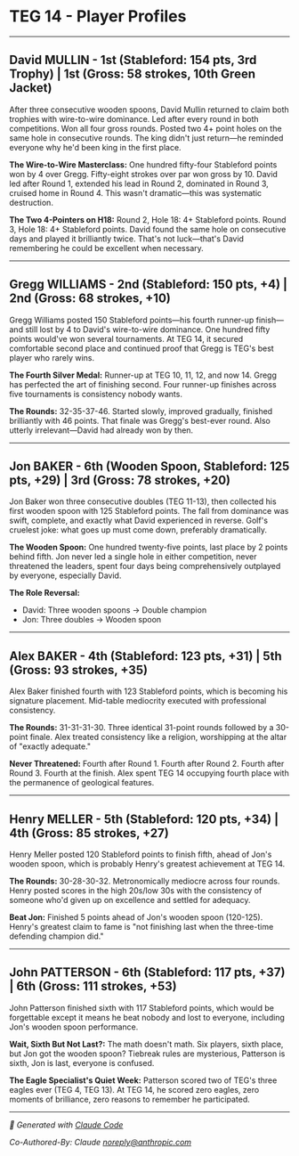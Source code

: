 # TEG 14 - Player Profiles

---

## David MULLIN - 1st (Stableford: 154 pts, **3rd Trophy**) | 1st (Gross: 58 strokes, **10th Green Jacket**)

After three consecutive wooden spoons, David Mullin returned to claim both trophies with wire-to-wire dominance. Led after every round in both competitions. Won all four gross rounds. Posted two 4+ point holes on the same hole in consecutive rounds. The king didn't just return—he reminded everyone why he'd been king in the first place.

**The Wire-to-Wire Masterclass:** One hundred fifty-four Stableford points won by 4 over Gregg. Fifty-eight strokes over par won gross by 10. David led after Round 1, extended his lead in Round 2, dominated in Round 3, cruised home in Round 4. This wasn't dramatic—this was systematic destruction.

**The Two 4-Pointers on H18:** Round 2, Hole 18: 4+ Stableford points. Round 3, Hole 18: 4+ Stableford points. David found the same hole on consecutive days and played it brilliantly twice. That's not luck—that's David remembering he could be excellent when necessary.

---

## Gregg WILLIAMS - 2nd (Stableford: 150 pts, +4) | 2nd (Gross: 68 strokes, +10)

Gregg Williams posted 150 Stableford points—his fourth runner-up finish—and still lost by 4 to David's wire-to-wire dominance. One hundred fifty points would've won several tournaments. At TEG 14, it secured comfortable second place and continued proof that Gregg is TEG's best player who rarely wins.

**The Fourth Silver Medal:** Runner-up at TEG 10, 11, 12, and now 14. Gregg has perfected the art of finishing second. Four runner-up finishes across five tournaments is consistency nobody wants.

**The Rounds:** 32-35-37-46. Started slowly, improved gradually, finished brilliantly with 46 points. That finale was Gregg's best-ever round. Also utterly irrelevant—David had already won by then.

---

## Jon BAKER - 6th (**Wooden Spoon**, Stableford: 125 pts, +29) | 3rd (Gross: 78 strokes, +20)

Jon Baker won three consecutive doubles (TEG 11-13), then collected his first wooden spoon with 125 Stableford points. The fall from dominance was swift, complete, and exactly what David experienced in reverse. Golf's cruelest joke: what goes up must come down, preferably dramatically.

**The Wooden Spoon:** One hundred twenty-five points, last place by 2 points behind fifth. Jon never led a single hole in either competition, never threatened the leaders, spent four days being comprehensively outplayed by everyone, especially David.

**The Role Reversal:**
- David: Three wooden spoons → Double champion
- Jon: Three doubles → Wooden spoon

---

## Alex BAKER - 4th (Stableford: 123 pts, +31) | 5th (Gross: 93 strokes, +35)

Alex Baker finished fourth with 123 Stableford points, which is becoming his signature placement. Mid-table mediocrity executed with professional consistency.

**The Rounds:** 31-31-31-30. Three identical 31-point rounds followed by a 30-point finale. Alex treated consistency like a religion, worshipping at the altar of "exactly adequate."

**Never Threatened:** Fourth after Round 1. Fourth after Round 2. Fourth after Round 3. Fourth at the finish. Alex spent TEG 14 occupying fourth place with the permanence of geological features.

---

## Henry MELLER - 5th (Stableford: 120 pts, +34) | 4th (Gross: 85 strokes, +27)

Henry Meller posted 120 Stableford points to finish fifth, ahead of Jon's wooden spoon, which is probably Henry's greatest achievement at TEG 14.

**The Rounds:** 30-28-30-32. Metronomically mediocre across four rounds. Henry posted scores in the high 20s/low 30s with the consistency of someone who'd given up on excellence and settled for adequacy.

**Beat Jon:** Finished 5 points ahead of Jon's wooden spoon (120-125). Henry's greatest claim to fame is "not finishing last when the three-time defending champion did."

---

## John PATTERSON - 6th (Stableford: 117 pts, +37) | 6th (Gross: 111 strokes, +53)

John Patterson finished sixth with 117 Stableford points, which would be forgettable except it means he beat nobody and lost to everyone, including Jon's wooden spoon performance.

**Wait, Sixth But Not Last?:** The math doesn't math. Six players, sixth place, but Jon got the wooden spoon? Tiebreak rules are mysterious, Patterson is sixth, Jon is last, everyone is confused.

**The Eagle Specialist's Quiet Week:** Patterson scored two of TEG's three eagles ever (TEG 4, TEG 13). At TEG 14, he scored zero eagles, zero moments of brilliance, zero reasons to remember he participated.

---

*🤖 Generated with [Claude Code](https://claude.com/claude-code)*

*Co-Authored-By: Claude <noreply@anthropic.com>*
